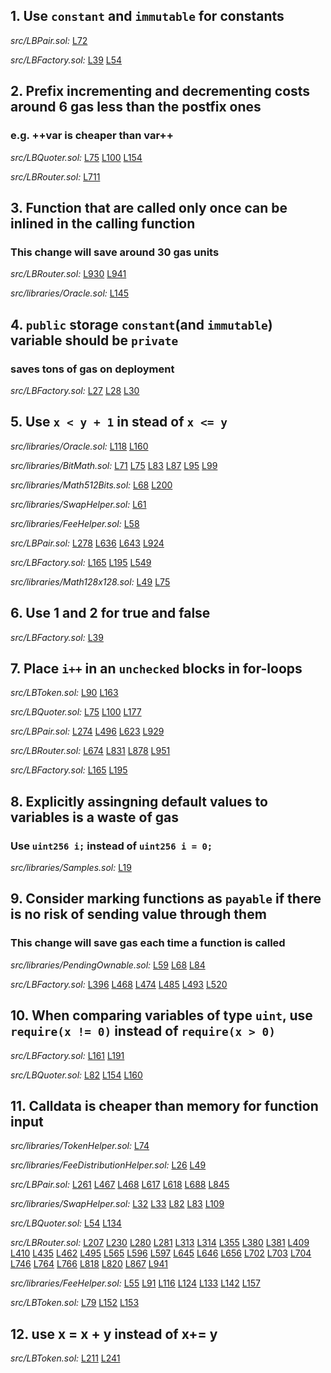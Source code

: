 ## 1. Use `constant` and `immutable` for constants

_src/LBPair.sol:_ [L72](https://github.com/code-423n4/2022-10-traderjoe/tree/main/src/LBPair.sol#L72)

_src/LBFactory.sol:_ [L39](https://github.com/code-423n4/2022-10-traderjoe/tree/main/src/LBFactory.sol#L39)
[L54](https://github.com/code-423n4/2022-10-traderjoe/tree/main/src/LBFactory.sol#L54)

## 2. Prefix incrementing and decrementing costs around 6 gas less than the postfix ones

### e.g. ++var is cheaper than var++

_src/LBQuoter.sol:_ [L75](https://github.com/code-423n4/2022-10-traderjoe/tree/main/src/LBQuoter.sol#L75)
[L100](https://github.com/code-423n4/2022-10-traderjoe/tree/main/src/LBQuoter.sol#L100)
[L154](https://github.com/code-423n4/2022-10-traderjoe/tree/main/src/LBQuoter.sol#L154)

_src/LBRouter.sol:_ [L711](https://github.com/code-423n4/2022-10-traderjoe/tree/main/src/LBRouter.sol#L711)

## 3. Function that are called only once can be inlined in the calling function

### This change will save around 30 gas units

_src/LBRouter.sol:_ [L930](https://github.com/code-423n4/2022-10-traderjoe/tree/main/src/LBRouter.sol#L930)
[L941](https://github.com/code-423n4/2022-10-traderjoe/tree/main/src/LBRouter.sol#L941)

_src/libraries/Oracle.sol:_ [L145](https://github.com/code-423n4/2022-10-traderjoe/tree/main/src/libraries/Oracle.sol#L145)

## 4. `public` storage `constant`(and `immutable`) variable should be `private`

### saves tons of gas on deployment

_src/LBFactory.sol:_ [L27](https://github.com/code-423n4/2022-10-traderjoe/tree/main/src/LBFactory.sol#L27)
[L28](https://github.com/code-423n4/2022-10-traderjoe/tree/main/src/LBFactory.sol#L28)
[L30](https://github.com/code-423n4/2022-10-traderjoe/tree/main/src/LBFactory.sol#L30)

## 5. Use `x < y + 1` in stead of `x <= y`

_src/libraries/Oracle.sol:_ [L118](https://github.com/code-423n4/2022-10-traderjoe/tree/main/src/libraries/Oracle.sol#L118)
[L160](https://github.com/code-423n4/2022-10-traderjoe/tree/main/src/libraries/Oracle.sol#L160)

_src/libraries/BitMath.sol:_ [L71](https://github.com/code-423n4/2022-10-traderjoe/tree/main/src/libraries/BitMath.sol#L71)
[L75](https://github.com/code-423n4/2022-10-traderjoe/tree/main/src/libraries/BitMath.sol#L75)
[L83](https://github.com/code-423n4/2022-10-traderjoe/tree/main/src/libraries/BitMath.sol#L83)
[L87](https://github.com/code-423n4/2022-10-traderjoe/tree/main/src/libraries/BitMath.sol#L87)
[L95](https://github.com/code-423n4/2022-10-traderjoe/tree/main/src/libraries/BitMath.sol#L95)
[L99](https://github.com/code-423n4/2022-10-traderjoe/tree/main/src/libraries/BitMath.sol#L99)

_src/libraries/Math512Bits.sol:_ [L68](https://github.com/code-423n4/2022-10-traderjoe/tree/main/src/libraries/Math512Bits.sol#L68)
[L200](https://github.com/code-423n4/2022-10-traderjoe/tree/main/src/libraries/Math512Bits.sol#L200)

_src/libraries/SwapHelper.sol:_ [L61](https://github.com/code-423n4/2022-10-traderjoe/tree/main/src/libraries/SwapHelper.sol#L61)

_src/libraries/FeeHelper.sol:_ [L58](https://github.com/code-423n4/2022-10-traderjoe/tree/main/src/libraries/FeeHelper.sol#L58)

_src/LBPair.sol:_ [L278](https://github.com/code-423n4/2022-10-traderjoe/tree/main/src/LBPair.sol#L278)
[L636](https://github.com/code-423n4/2022-10-traderjoe/tree/main/src/LBPair.sol#L636)
[L643](https://github.com/code-423n4/2022-10-traderjoe/tree/main/src/LBPair.sol#L643)
[L924](https://github.com/code-423n4/2022-10-traderjoe/tree/main/src/LBPair.sol#L924)

_src/LBFactory.sol:_ [L165](https://github.com/code-423n4/2022-10-traderjoe/tree/main/src/LBFactory.sol#L165)
[L195](https://github.com/code-423n4/2022-10-traderjoe/tree/main/src/LBFactory.sol#L195)
[L549](https://github.com/code-423n4/2022-10-traderjoe/tree/main/src/LBFactory.sol#L549)

_src/libraries/Math128x128.sol:_ [L49](https://github.com/code-423n4/2022-10-traderjoe/tree/main/src/libraries/Math128x128.sol#L49)
[L75](https://github.com/code-423n4/2022-10-traderjoe/tree/main/src/libraries/Math128x128.sol#L75)

## 6. Use 1 and 2 for true and false

_src/LBFactory.sol:_ [L39](https://github.com/code-423n4/2022-10-traderjoe/tree/main/src/LBFactory.sol#L39)

## 7. Place `i++` in an `unchecked` blocks in for-loops

_src/LBToken.sol:_ [L90](https://github.com/code-423n4/2022-10-traderjoe/tree/main/src/LBToken.sol#L90)
[L163](https://github.com/code-423n4/2022-10-traderjoe/tree/main/src/LBToken.sol#L163)

_src/LBQuoter.sol:_ [L75](https://github.com/code-423n4/2022-10-traderjoe/tree/main/src/LBQuoter.sol#L75)
[L100](https://github.com/code-423n4/2022-10-traderjoe/tree/main/src/LBQuoter.sol#L100)
[L177](https://github.com/code-423n4/2022-10-traderjoe/tree/main/src/LBQuoter.sol#L177)

_src/LBPair.sol:_ [L274](https://github.com/code-423n4/2022-10-traderjoe/tree/main/src/LBPair.sol#L274)
[L496](https://github.com/code-423n4/2022-10-traderjoe/tree/main/src/LBPair.sol#L496)
[L623](https://github.com/code-423n4/2022-10-traderjoe/tree/main/src/LBPair.sol#L623)
[L929](https://github.com/code-423n4/2022-10-traderjoe/tree/main/src/LBPair.sol#L929)

_src/LBRouter.sol:_ [L674](https://github.com/code-423n4/2022-10-traderjoe/tree/main/src/LBRouter.sol#L674)
[L831](https://github.com/code-423n4/2022-10-traderjoe/tree/main/src/LBRouter.sol#L831)
[L878](https://github.com/code-423n4/2022-10-traderjoe/tree/main/src/LBRouter.sol#L878)
[L951](https://github.com/code-423n4/2022-10-traderjoe/tree/main/src/LBRouter.sol#L951)

_src/LBFactory.sol:_ [L165](https://github.com/code-423n4/2022-10-traderjoe/tree/main/src/LBFactory.sol#L165)
[L195](https://github.com/code-423n4/2022-10-traderjoe/tree/main/src/LBFactory.sol#L195)

## 8. Explicitly assingning default values to variables is a waste of gas

### Use `uint256 i;` instead of `uint256 i = 0;`

_src/libraries/Samples.sol:_ [L19](https://github.com/code-423n4/2022-10-traderjoe/tree/main/src/libraries/Samples.sol#L19)

## 9. Consider marking functions as `payable` if there is no risk of sending value through them

### This change will save gas each time a function is called

_src/libraries/PendingOwnable.sol:_ [L59](https://github.com/code-423n4/2022-10-traderjoe/tree/main/src/libraries/PendingOwnable.sol#L59)
[L68](https://github.com/code-423n4/2022-10-traderjoe/tree/main/src/libraries/PendingOwnable.sol#L68)
[L84](https://github.com/code-423n4/2022-10-traderjoe/tree/main/src/libraries/PendingOwnable.sol#L84)

_src/LBFactory.sol:_ [L396](https://github.com/code-423n4/2022-10-traderjoe/tree/main/src/LBFactory.sol#L396)
[L468](https://github.com/code-423n4/2022-10-traderjoe/tree/main/src/LBFactory.sol#L468)
[L474](https://github.com/code-423n4/2022-10-traderjoe/tree/main/src/LBFactory.sol#L474)
[L485](https://github.com/code-423n4/2022-10-traderjoe/tree/main/src/LBFactory.sol#L485)
[L493](https://github.com/code-423n4/2022-10-traderjoe/tree/main/src/LBFactory.sol#L493)
[L520](https://github.com/code-423n4/2022-10-traderjoe/tree/main/src/LBFactory.sol#L520)

## 10. When comparing variables of type `uint`, use `require(x != 0)` instead of `require(x > 0)`

_src/LBFactory.sol:_ [L161](https://github.com/code-423n4/2022-10-traderjoe/tree/main/src/LBFactory.sol#L161)
[L191](https://github.com/code-423n4/2022-10-traderjoe/tree/main/src/LBFactory.sol#L191)

_src/LBQuoter.sol:_ [L82](https://github.com/code-423n4/2022-10-traderjoe/tree/main/src/LBQuoter.sol#L82)
[L154](https://github.com/code-423n4/2022-10-traderjoe/tree/main/src/LBQuoter.sol#L154)
[L160](https://github.com/code-423n4/2022-10-traderjoe/tree/main/src/LBQuoter.sol#L160)

## 11. Calldata is cheaper than memory for function input

_src/libraries/TokenHelper.sol:_ [L74](https://github.com/code-423n4/2022-10-traderjoe/tree/main/src/libraries/TokenHelper.sol#L74)

_src/libraries/FeeDistributionHelper.sol:_ [L26](https://github.com/code-423n4/2022-10-traderjoe/tree/main/src/libraries/FeeDistributionHelper.sol#L26)
[L49](https://github.com/code-423n4/2022-10-traderjoe/tree/main/src/libraries/FeeDistributionHelper.sol#L49)

_src/LBPair.sol:_ [L261](https://github.com/code-423n4/2022-10-traderjoe/tree/main/src/LBPair.sol#L261)
[L467](https://github.com/code-423n4/2022-10-traderjoe/tree/main/src/LBPair.sol#L467)
[L468](https://github.com/code-423n4/2022-10-traderjoe/tree/main/src/LBPair.sol#L468)
[L617](https://github.com/code-423n4/2022-10-traderjoe/tree/main/src/LBPair.sol#L617)
[L618](https://github.com/code-423n4/2022-10-traderjoe/tree/main/src/LBPair.sol#L618)
[L688](https://github.com/code-423n4/2022-10-traderjoe/tree/main/src/LBPair.sol#L688)
[L845](https://github.com/code-423n4/2022-10-traderjoe/tree/main/src/LBPair.sol#L845)

_src/libraries/SwapHelper.sol:_ [L32](https://github.com/code-423n4/2022-10-traderjoe/tree/main/src/libraries/SwapHelper.sol#L32)
[L33](https://github.com/code-423n4/2022-10-traderjoe/tree/main/src/libraries/SwapHelper.sol#L33)
[L82](https://github.com/code-423n4/2022-10-traderjoe/tree/main/src/libraries/SwapHelper.sol#L82)
[L83](https://github.com/code-423n4/2022-10-traderjoe/tree/main/src/libraries/SwapHelper.sol#L83)
[L109](https://github.com/code-423n4/2022-10-traderjoe/tree/main/src/libraries/SwapHelper.sol#L109)

_src/LBQuoter.sol:_ [L54](https://github.com/code-423n4/2022-10-traderjoe/tree/main/src/LBQuoter.sol#L54)
[L134](https://github.com/code-423n4/2022-10-traderjoe/tree/main/src/LBQuoter.sol#L134)

_src/LBRouter.sol:_ [L207](https://github.com/code-423n4/2022-10-traderjoe/tree/main/src/LBRouter.sol#L207)
[L230](https://github.com/code-423n4/2022-10-traderjoe/tree/main/src/LBRouter.sol#L230)
[L280](https://github.com/code-423n4/2022-10-traderjoe/tree/main/src/LBRouter.sol#L280)
[L281](https://github.com/code-423n4/2022-10-traderjoe/tree/main/src/LBRouter.sol#L281)
[L313](https://github.com/code-423n4/2022-10-traderjoe/tree/main/src/LBRouter.sol#L313)
[L314](https://github.com/code-423n4/2022-10-traderjoe/tree/main/src/LBRouter.sol#L314)
[L355](https://github.com/code-423n4/2022-10-traderjoe/tree/main/src/LBRouter.sol#L355)
[L380](https://github.com/code-423n4/2022-10-traderjoe/tree/main/src/LBRouter.sol#L380)
[L381](https://github.com/code-423n4/2022-10-traderjoe/tree/main/src/LBRouter.sol#L381)
[L409](https://github.com/code-423n4/2022-10-traderjoe/tree/main/src/LBRouter.sol#L409)
[L410](https://github.com/code-423n4/2022-10-traderjoe/tree/main/src/LBRouter.sol#L410)
[L435](https://github.com/code-423n4/2022-10-traderjoe/tree/main/src/LBRouter.sol#L435)
[L462](https://github.com/code-423n4/2022-10-traderjoe/tree/main/src/LBRouter.sol#L462)
[L495](https://github.com/code-423n4/2022-10-traderjoe/tree/main/src/LBRouter.sol#L495)
[L565](https://github.com/code-423n4/2022-10-traderjoe/tree/main/src/LBRouter.sol#L565)
[L596](https://github.com/code-423n4/2022-10-traderjoe/tree/main/src/LBRouter.sol#L596)
[L597](https://github.com/code-423n4/2022-10-traderjoe/tree/main/src/LBRouter.sol#L597)
[L645](https://github.com/code-423n4/2022-10-traderjoe/tree/main/src/LBRouter.sol#L645)
[L646](https://github.com/code-423n4/2022-10-traderjoe/tree/main/src/LBRouter.sol#L646)
[L656](https://github.com/code-423n4/2022-10-traderjoe/tree/main/src/LBRouter.sol#L656)
[L702](https://github.com/code-423n4/2022-10-traderjoe/tree/main/src/LBRouter.sol#L702)
[L703](https://github.com/code-423n4/2022-10-traderjoe/tree/main/src/LBRouter.sol#L703)
[L704](https://github.com/code-423n4/2022-10-traderjoe/tree/main/src/LBRouter.sol#L704)
[L746](https://github.com/code-423n4/2022-10-traderjoe/tree/main/src/LBRouter.sol#L746)
[L764](https://github.com/code-423n4/2022-10-traderjoe/tree/main/src/LBRouter.sol#L764)
[L766](https://github.com/code-423n4/2022-10-traderjoe/tree/main/src/LBRouter.sol#L766)
[L818](https://github.com/code-423n4/2022-10-traderjoe/tree/main/src/LBRouter.sol#L818)
[L820](https://github.com/code-423n4/2022-10-traderjoe/tree/main/src/LBRouter.sol#L820)
[L867](https://github.com/code-423n4/2022-10-traderjoe/tree/main/src/LBRouter.sol#L867)
[L941](https://github.com/code-423n4/2022-10-traderjoe/tree/main/src/LBRouter.sol#L941)

_src/libraries/FeeHelper.sol:_ [L55](https://github.com/code-423n4/2022-10-traderjoe/tree/main/src/libraries/FeeHelper.sol#L55)
[L91](https://github.com/code-423n4/2022-10-traderjoe/tree/main/src/libraries/FeeHelper.sol#L91)
[L116](https://github.com/code-423n4/2022-10-traderjoe/tree/main/src/libraries/FeeHelper.sol#L116)
[L124](https://github.com/code-423n4/2022-10-traderjoe/tree/main/src/libraries/FeeHelper.sol#L124)
[L133](https://github.com/code-423n4/2022-10-traderjoe/tree/main/src/libraries/FeeHelper.sol#L133)
[L142](https://github.com/code-423n4/2022-10-traderjoe/tree/main/src/libraries/FeeHelper.sol#L142)
[L157](https://github.com/code-423n4/2022-10-traderjoe/tree/main/src/libraries/FeeHelper.sol#L157)

_src/LBToken.sol:_ [L79](https://github.com/code-423n4/2022-10-traderjoe/tree/main/src/LBToken.sol#L79)
[L152](https://github.com/code-423n4/2022-10-traderjoe/tree/main/src/LBToken.sol#L152)
[L153](https://github.com/code-423n4/2022-10-traderjoe/tree/main/src/LBToken.sol#L153)

## 12. use x = x + y instead of x+= y

_src/LBToken.sol:_ [L211](https://github.com/code-423n4/2022-10-traderjoe/tree/main/src/LBToken.sol#L211)
[L241](https://github.com/code-423n4/2022-10-traderjoe/tree/main/src/LBToken.sol#L241)
